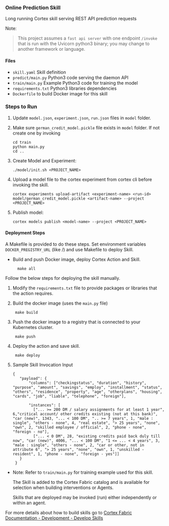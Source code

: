 ### Online Prediction Skill

Long running Cortex skill serving REST API prediction requests

Note:
> This project assumes a `fast api server` with one endpoint `/invoke` that is run with the Uvicorn python3 binary; you may change to another framework or language.


#### Files
* `skill.yaml` Skill definition
* `predict/main.py` Python3 code serving the daemon API
* `train/main.py` Example Python3 code for training the model
* `requirements.txt` Python3 libraries dependencies
* `Dockerfile` to build Docker image for this skill

### Steps to Run
1. Update `model.json`, `experiment.json`, `run.json` files in `model` folder. 
2. Make sure `german_credit_model.pickle` file exists in `model` folder. 
If not create one by invoking 

       cd train
       python main.py
       cd ..
       
3. Create Model and Experiment:
            
       ./model/init.sh <PROJECT_NAME> 
        
4. Upload a model file to the cortex experiment from cortex cli before invoking the skill.

       cortex experiments upload-artifact <experiment-name> <run-id> model/german_credit_model.pickle <artifact-name> --project <PROJECT_NAME>
       
5. Publish model:

       cortex models publish <model-name> --project <PROJECT_NAME>

#### Deployment Steps

A Makefile is provided to do these steps. Set environment variables `DOCKER_PREGISTRY_URL` (like <docker-registry-url>/<namespace-org>) and use Makefile to deploy Skill.<br>
* Build and push Docker image, deploy Cortex Action and Skill.
        
        make all 

Follow the below steps for deploying the skill manually.

1. Modify the `requirements.txt` file to provide packages or libraries that the action requires.
2. Build the docker image (uses the `main.py` file)
  
        make build
 
3. Push the docker image to a registry that is connected to your Kubernetes cluster.
  
        make push
  
4. Deploy the action and save skill.
  
        make deploy
  
5. Sample Skill Invocation Input
    
       {
          "payload": {
              "columns": ["checkingstatus", "duration", "history", "purpose", "amount", "savings", "employ", "installment", "status", "others", "residence", "property", "age", "otherplans", "housing", "cards", "job", "liable", "telephone", "foreign"],
        
              "instances": [
                ["... >= 200 DM / salary assignments for at least 1 year", 6,"critical account/ other credits existing (not at this bank)", "car (new)", 1343, "... < 100 DM", ".. >= 7 years", 1, "male : single", "others - none", 4, "real estate", "> 25 years", "none", "own", 2, "skilled employee / official", 2, "phone - none", "foreign - no"],
                ["... < 0 DM", 28, "existing credits paid back duly till now", "car (new)", 4006, "... < 100 DM", "1 <= ... < 4 years", 3, "male : single", "others - none", 2, "car or other, not in attribute 6", "> 25 years", "none", "own", 1, "unskilled - resident", 1, "phone - none", "foreign - yes"]]
          }
        }

* Note: Refer to `train/main.py`  for training example used for this skill.
   
   The Skill is added to the Cortex Fabric catalog and is available for selection when building interventions or Agents.

   Skills that are deployed may be invoked (run) either independently or within an agent.

For more details about how to build skills go to [Cortex Fabric Documentation - Development - Develop Skills](https://cognitivescale.github.io/cortex-fabric/docs/development/define-skills)
